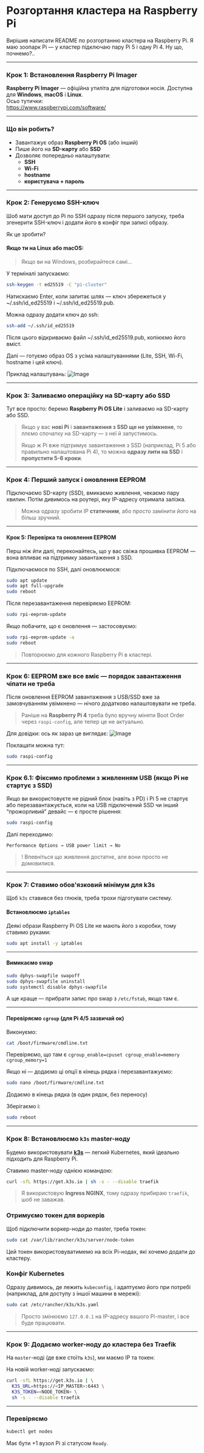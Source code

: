 # Розгортання кластера на Raspberry Pi

Вирішив написати README по розгортанню кластера на Raspberry Pi. Я маю зоопарк Pi — у кластер підключаю пару Pi 5 і одну Pi 4. Ну що, почнемо?..

---

### Крок 1: Встановлення Raspberry Pi Imager

**Raspberry Pi Imager** — офіційна утиліта для підготовки носія. Доступна для **Windows**, **macOS** і **Linux**.  
Осьо тутички:  
https://www.raspberrypi.com/software/

---

### Що він робить?

- Завантажує образ **Raspberry Pi OS** (або інший)
- Пише його на **SD-карту** або **SSD**
- Дозволяє попередньо налаштувати:
    - **SSH**
    - **Wi-Fi**
    - **hostname**
    - **користувача + пароль**

---

### Крок 2: Генеруємо SSH-ключ

Шоб мати доступ до Pi по SSH одразу після першого запуску, треба згенерити SSH-ключ і додати його в конфіг при записі образу.

Як це зробити?

#### Якщо ти на Linux або macOS:
>Якщо ви на Windows, розбирайтеся самі...

У терміналі запускаємо:

```bash
ssh-keygen -t ed25519 -C "pi-cluster"
```
Натискаємо Enter, коли запитає шлях — ключ збережеться у ~/.ssh/id_ed25519 і ~/.ssh/id_ed25519.pub.

Можна одразу додати ключ до ssh:
```bash
ssh-add ~/.ssh/id_ed25519
```

Після цього відкриваємо файл ~/.ssh/id_ed25519.pub, копіюємо його вміст.

Далі — готуємо образ OS з усіма налаштуваннями (Lite, SSH, Wi-Fi, hostname і цей ключ).

Приклад налаштувань:
![Image](img/pi-imager.png)

---

### Крок 3: Заливаємо операційку на SD-карту або SSD

Тут все просто: беремо **Raspberry Pi OS Lite** і заливаємо на SD-карту або SSD.

> Якщо у вас **нові Pi** і **завантаження з SSD ще не увімкнене**, то ллємо спочатку на SD-карту — з неї й запустимось.
>
> Якщо ж Pi вже підтримує завантаження з SSD (наприклад, Pi 5 або правильно налаштована Pi 4), то можна **одразу лити на SSD** і **пропустити 5-6 кроки**.


---

### Крок 4: Перший запуск і оновлення EEPROM

Підключаємо SD-карту (SSD), вмикаємо живлення, чекаємо пару хвилин. Потім дивимось на роутері, яку IP-адресу отримала залізка.

> Можна одразу зробити IP **статичним**, або просто замінити його на більш зручний.

---

#### Крок 5: Перевірка та оновлення EEPROM

Перш ніж йти далі, переконайтесь, що у вас свіжа прошивка EEPROM — вона впливає на підтримку завантаження з SSD.

Підключаємося по SSH, далі оновлюємося:

```bash
sudo apt update
sudo apt full-upgrade
sudo reboot
```

Після перезавантаження перевіряємо EEPROM:
```bash
sudo rpi-eeprom-update
```

Якщо побачите, що є оновлення — застосовуємо:
```bash
sudo rpi-eeprom-update -a
sudo reboot
```

> Повторюємо для кожного Raspberry Pi в кластері.

---

### Крок 6: EEPROM вже все вміє — порядок завантаження чіпати не треба

Після оновлення EEPROM завантаження з USB/SSD вже за замовчуванням увімкнено — нічого додатково налаштовувати не треба.

> Раніше на **Raspberry Pi 4** треба було вручну міняти Boot Order через `raspi-config`, але тепер це не актуально.

Для довідки: ось як зараз це виглядає:
![Image](img/boot.png)


Поклацати можна тут:
```bash
sudo raspi-config
```

---

### Крок 6.1: Фіксимо проблеми з живленням USB (якщо Pi не стартує з SSD)

Якщо ви використовуєте не рідний блок (навіть з PD) і Pi 5 не стартує або перезавантажується, коли на USB підключений SSD чи інший “прожорливий” девайс — є просте рішення:

```bash
sudo raspi-config
```

Далі переходимо:

```
Performance Options → USB power limit → No
```

> ! Впевніться що живлення достатнє, але вони просто не домовилися.
---

### Крок 7: Ставимо обов'язковий мінімум для k3s

Щоб `k3s` ставився без глюків, треба трохи підготувати систему.

#### Встановлюємо `iptables`

Деякі образи Raspberry Pi OS Lite не мають його з коробки, тому ставимо руками:

```bash
sudo apt install -y iptables
```

---

#### Вимикаємо swap

```bash
sudo dphys-swapfile swapoff
sudo dphys-swapfile uninstall
sudo systemctl disable dphys-swapfile
```

А ще краще — прибрати запис про swap з `/etc/fstab`, якщо там є.

---

#### Перевіряємо `cgroup` (для Pi 4/5 зазвичай ок)

Виконуємо:

```bash
cat /boot/firmware/cmdline.txt
```

Перевіряємо, що там є `cgroup_enable=cpuset cgroup_enable=memory cgroup_memory=1`

Якщо ні — додаємо ці опції в кінець рядка і перезавантажуємо:

```bash
sudo nano /boot/firmware/cmdline.txt
```
Додаємо в кінець рядка (в один рядок, без переносу)

Зберігаємо і:
```bash
sudo reboot
```

---

### Крок 8: Встановлюємо `k3s` master-ноду

Будемо використовувати **[k3s](https://k3s.io/)** — легкий Kubernetes, який ідеально підходить для Raspberry Pi.

Ставимо master-ноду однією командою:

```bash
curl -sfL https://get.k3s.io | sh -s - --disable traefik
```

> Я використовую **Ingress NGINX**, тому одразу прибираю `traefik`, шоб не заважав.


### Отримуємо токен для воркерів

Щоб підключити воркер-ноди до master, треба токен:

```bash
sudo cat /var/lib/rancher/k3s/server/node-token
```

Цей токен використовуватимемо на всіх Pi-нодах, які хочемо додати до кластеру.


### Конфіг Kubernetes

Одразу дивимось, де лежить `kubeconfig`, і адаптуємо його при потребі (наприклад, для доступу з іншої машини в мережі):

```bash
sudo cat /etc/rancher/k3s/k3s.yaml
```

> Просто змінюємо `127.0.0.1` на IP-адресу вашого Pi-master, і все буде працювати.

---

### Крок 9: Додаємо worker-ноду до кластера без Traefik

На `master`-ноді (де вже стоїть `k3s`), ми маємо IP та токен:

На новій worker-ноді запускаємо:

```bash
curl -sfL https://get.k3s.io | \
  K3S_URL=https://<IP_MASTER>:6443 \
  K3S_TOKEN=<NODE_TOKEN> \
  sh -s - --disable traefik
```

---

### Перевіряємо

```bash
kubectl get nodes
```

Має бути +1 вузол Pi зі статусом `Ready`.
